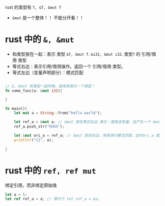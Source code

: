rust 的类型有 `T, &T, &mut T`

* `&mut` 是一个整体！！ 不能分开看！！

# rust 中的 `&, &mut`

* 和类型放在一起：表示 类型 `&T, &mut T`. `&i32, &mut i32`.  类型`T` 的 引用/借用 类型
* 等式右边：表示引用/借用操作。返回一个 引用/借用 类型。
* 等式左边（变量声明部分）：模式匹配

```rust

// &, &mut 和类型一起时候，是用来表示一个类型！
fn some_func(a: &mut i32){

}

fn main(){
    let mut a = String::from("hello world");

    let ref_a = &mut a; // &mut 放在等式右边 表示：借用该变量，会产生一个 &mut T 类型的变量（ref_a）
    ref_a.push_str("hhhh");

    let &mut ori_a = ref_a; // &mut 放在右边，用来进行模式匹配，这时ori_a 就是一个 String 类型。所以该操作等价于 `let ori_a = *ref_a`。会发生move。所以会报错。
    println!("{}", a);  
  
}
```

# rust 中的 `ref, ref mut`

绑定引用，而非绑定原始值
```rust
let a = 5;
let ref ref_a = a; // 等价于 let ref_a = &a;
```
